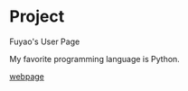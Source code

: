 # Project

Fuyao's User Page

My favorite programming language is Python.

[webpage](https://github.com/fuyaozhao1018/Project)